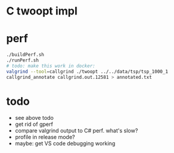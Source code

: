 # C twoopt impl

# perf
```sh
./buildPerf.sh
./runPerf.sh
# todo: make this work in docker:
valgrind --tool=callgrind ./twoopt ../../data/tsp/tsp_1000_1
callgrind_annotate callgrind.out.12581 > annotated.txt
```

# todo
- see above todo
- get rid of gperf
- compare valgrind output to C# perf. what's slow?
- profile in release mode?
- maybe: get VS code debugging working

